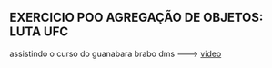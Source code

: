 ## EXERCICIO POO AGREGAÇÃO DE OBJETOS: LUTA UFC

assistindo o curso do guanabara brabo dms ---> [video](https://www.youtube.com/watch?v=8R9RpqpXI_c&list=PLHz_AreHm4dkqe2aR0tQK74m8SFe-aGsY&index=18)